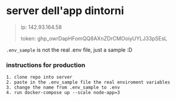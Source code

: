 # server dell'app dintorni 
> ip: 142.93.164.58
> 
> token: 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
> 
`.env_sample` is not the real .env file, just a sample :D

### instructions for production
```
1. clone repo into server
2. paste in the .env_sample file the real enviroment variables
3. change the name from .env_sample to .env
4. run docker-compose up --scale node-app=3
```

